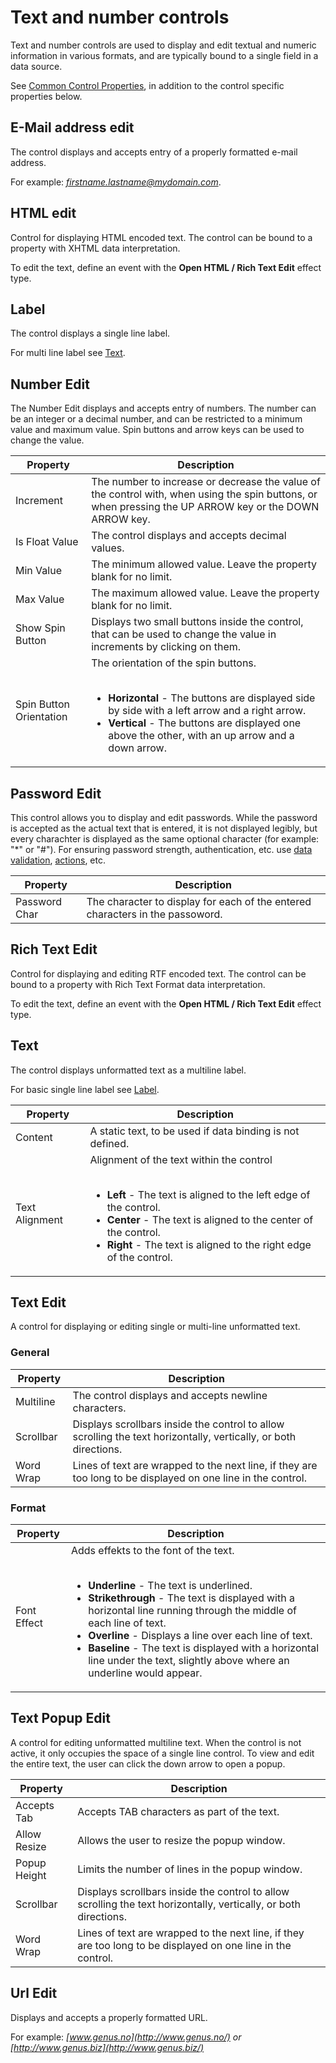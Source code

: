 # Text and number controls

Text and number controls are used to display and edit textual and numeric information in various formats, and are typically bound to a single field in a data source.

See [Common Control Properties](common-control-properties.md), in addition to the control specific properties below.


## E-Mail address edit

The control displays and accepts entry of a properly formatted e-mail address.

For example: *[firstname.lastname@mydomain.com](mailto:firstname.lastname@mydomain.com)*.


## HTML edit

Control for displaying HTML encoded text. The control can be bound to a property with XHTML data interpretation.

To edit the text, define an event with the **Open HTML / Rich Text Edit** effect type.


## Label

The control displays a single line label.

For multi line label see [Text](#text).


## Number Edit

The Number Edit displays and accepts entry of numbers. The number can be an integer or a decimal number, and can be restricted to a minimum value and maximum value. Spin buttons and arrow keys can be used to change the value.


Property                |  Description
------------------------|------------------------------------------------------------------------
Increment               | The number to increase or decrease the value of the control with, when using the spin buttons, or when pressing the UP ARROW key or the DOWN ARROW key.
Is Float Value          | The control displays and accepts decimal values.
Min Value               | The minimum allowed value. Leave the property blank for no limit.
Max Value               | The maximum allowed value. Leave the property blank for no limit.
Show Spin Button        | Displays two small buttons inside the control, that can be used to change the value in increments by clicking on them.
Spin Button Orientation | The orientation of the spin buttons.<br><br><ul><li>**Horizontal** - The buttons are displayed side by side with a left arrow and a right arrow.</li><li>**Vertical** - The buttons are displayed one above the other, with an up arrow and a down arrow.</li></ul>


## Password Edit

This control allows you to display and edit passwords. While the password is accepted as the actual text that is entered, it is not displayed legibly, but every charachter is displayed as the same optional character (for example: "*" or "#"). For ensuring password strength, authentication, etc. use [data validation](../../../../object-class-property/modify-an-object-class-property/data-validation.md), [actions](../../../../logic/action-orchestration/index.md), etc.


Property      | Description
--------------|------------------------------------------------------------------------
Password Char | The character to display for each of the entered characters in the passoword.


## Rich Text Edit

Control for displaying and editing RTF encoded text. The control can be bound to a property with Rich Text Format data interpretation.

To edit the text, define an event with the **Open HTML / Rich Text Edit** effect type.


## Text

The control displays unformatted text as a multiline label.

For basic single line label see [Label](#label).


Property       | Description
---------------|------------------------------------------------------------------------
Content        | A static text, to be used if data binding is not defined.
Text Alignment | Alignment of the text within the control<br><br><ul><li>**Left** - The text is aligned to the left edge of the control.</li><li>**Center** - The text is aligned to the center of the control.</li><li>**Right** - The text is aligned to the right edge of the control.</li></ul>


## Text Edit

A control for displaying or editing single or multi-line unformatted text.

### General

Property       | Description
---------------|------------------------------------------------------------------------
Multiline      | The control displays and accepts newline characters.
Scrollbar      | Displays scrollbars inside the control to allow scrolling the text horizontally, vertically, or both directions.
Word Wrap      | Lines of text are wrapped to the next line, if they are too long to be displayed on one line in the control.


### Format

Property       | Description
---------------|------------------------------------------------------------------------
Font Effect    | Adds effekts to the font of the text.<br><br><ul><li>**Underline** - The text is underlined.</li><li>**Strikethrough** - The text is displayed with a horizontal line running through the middle of each line of text.</li><li>**Overline** - Displays a line over each line of text.</li><li>**Baseline** - The text is displayed with a horizontal line under the text, slightly above where an underline would appear.</li></ul>


## Text Popup Edit

A control for editing unformatted multiline text. When the control is not active, it only occupies the space of a single line control. To view and edit the entire text, the user can click the down arrow to open a popup.


Property       | Description
---------------|------------------------------------------------------------------------
Accepts Tab    | Accepts TAB characters as part of the text.
Allow Resize   | Allows the user to resize the popup window.
Popup Height   | Limits the number of lines in the popup window.
Scrollbar      | Displays scrollbars inside the control to allow scrolling the text horizontally, vertically, or both directions.
Word Wrap      | Lines of text are wrapped to the next line, if they are too long to be displayed on one line in the control.


## Url Edit

Displays and accepts a properly formatted URL.

For example: *[www.genus.no](http://www.genus.no/) or [http://www.genus.biz](http://www.genus.biz/)*
